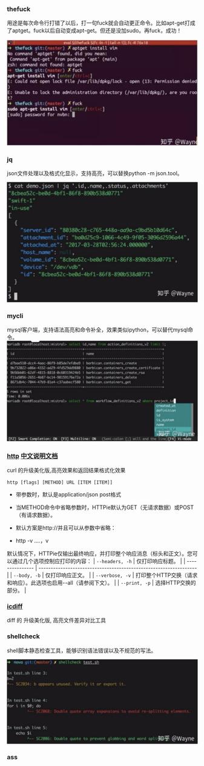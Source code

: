 ### thefuck

用途是每次命令行打错了以后，打一句fuck就会自动更正命令。比如apt-get打成了aptget。fuck以后自动变成apt-get。但还是没加sudo。再fuck，成功！

![fuck](assets/markdown-img-paste-2020052619021154.png)

### jq
json文件处理以及格式化显示，支持高亮，可以替换python -m json.tool。

![jq](assets/markdown-img-paste-20200526190513604.png)

### mycli
mysql客户端，支持语法高亮和命令补全，效果类似ipython，可以替代mysql命令。
![mycli](assets/插件-882f4950.png)

### [http][2fcb867a] [中文说明文档][76d6883d]
curl 的升级美化版,高亮效果和返回结果格式化效果
```
http [flags] [METHOD] URL [ITEM [ITEM]]
```
- 带参数时，默认是application/json post格式
- 当METHOD命令中省略参数时，HTTPie默认为GET（无请求数据）或POST（有请求数据）。
- 默认方案是http://并且可以从参数中省略：
- http -v ....，v

  [76d6883d]: https://keelii.com/2018/09/03/HTTPie/ "中文说明文档"

默认情况下，HTTPie仅输出最终响应，并打印整个响应消息（标头和正文）。您可以通过几个选项控制应打印的内容：
| `--headers, -h` | 仅打印响应标题。                                                  |
| --------------- | ----------------------------------------------------------------- |
| `--body, -b`    | 仅打印响应正文。                                                  |
| `--verbose, -v` | 打印整个HTTP交换（请求和响应）。此选项也启用--all（请参阅下文）。 |
| `--print, -p`   | 选择HTTP交换的部分。                                              |


### [icdiff][dd3bb1a2]
diff 的 升级美化版, 高亮文件差异对比工具

  [2fcb867a]: https://github.com/jakubroztocil/httpie/ "httpie"
  [dd3bb1a2]: https://github.com/jeffkaufman/icdiff "icdiff"

### shellcheck
shell脚本静态检查工具，能够识别语法错误以及不规范的写法。

![shellcheck](assets/markdown-img-paste-20200526190644323.png)

### ass
